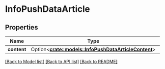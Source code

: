 # InfoPushDataArticle

## Properties

Name | Type | Description | Notes
------------ | ------------- | ------------- | -------------
**content** | Option<[**crate::models::InfoPushDataArticleContent**](InfoPushDataArticleContent.md)> |  | [optional]

[[Back to Model list]](../README.md#documentation-for-models) [[Back to API list]](../README.md#documentation-for-api-endpoints) [[Back to README]](../README.md)


